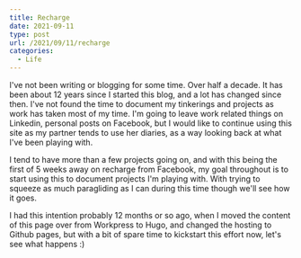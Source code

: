```yaml
---
title: Recharge
date: 2021-09-11
type: post
url: /2021/09/11/recharge
categories:
  - Life
---
```


I've not been writing or blogging for some time.  Over half a decade.  It has been about 12 years since I started this blog, and a lot has changed since then.  I've not found the time to document my tinkerings and projects as work has taken most of my time.  I'm going to leave work related things on Linkedin, personal posts on Facebook, but I would like to continue using this site as my partner tends to use her diaries, as a way looking back at what I've been playing with.

I tend to have more than a few projects going on, and with this being the first of 5 weeks away on recharge from Facebook, my goal throughout is to start using this to document projects I'm playing with.  With trying to squeeze as much paragliding as I can during this time though we'll see how it goes.

I had this intention probably 12 months or so ago, when I moved the content of this page over from Workpress to Hugo, and changed the hosting to Github pages, but with a bit of spare time to kickstart this effort now, let's see what happens :)
